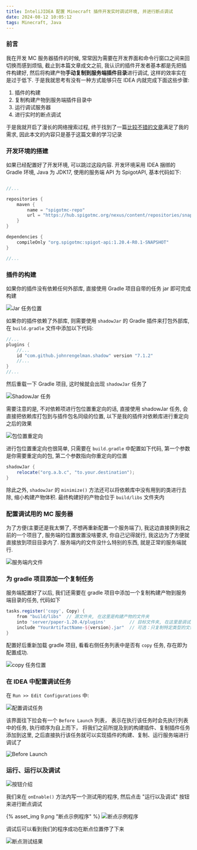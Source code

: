 ```yaml
---
title: InteliJIDEA 配置 Minecraft 插件开发实时调试环境, 并进行断点调试
date: 2024-08-12 10:05:12
tags: Minecraft, Java
---
```


### 前言

我在开发 MC 服务器插件的时候, 常常因为需要在开发界面和命令行窗口之间来回切换而感到烦恼, 截止到本篇文章成文之前, 我认识的插件开发者基本都是先把插件构建好, 然后将构建产物**手动复制到服务端插件目录**进行调试, 这样的效率实在是过于低下. 于是我就思考有没有一种方式能够只在 IDEA 内就完成下面这些步骤: 

1. 插件的构建
2. 复制构建产物到服务端插件目录中
3. 运行调试服务器
4. 进行实时的断点调试

于是我就开启了漫长的网络搜索过程, 终于找到了一篇[比较不错的文章](https://blog.csdn.net/qq_41042178/article/details/123175466)满足了我的需求, 因此本文的内容只是基于这篇文章的学习记录

### 开发环境的搭建

如果已经配置好了开发环境, 可以跳过这段内容.
开发环境采用 IDEA 捆绑的 Gradle 环境, Java 为 JDK17, 使用的服务端 API 为 SpigotAPI, 基本代码如下:

```groovy

//...

repositories {
    maven {
        name = "spigotmc-repo"
        url = "https://hub.spigotmc.org/nexus/content/repositories/snapshots/"
    }
}

dependencies {
    compileOnly "org.spigotmc:spigot-api:1.20.4-R0.1-SNAPSHOT"
}

//...

```

### 插件的构建

如果你的插件没有依赖任何外部库, 直接使用 Gradle 项目自带的任务 jar 即可完成构建

![Jar 任务位置](https://cdn.jsdelivr.net/gh/ed333a/blogcomments/images/blog/20240812020512/1.png)

如果你的插件依赖了外部库, 则需要使用 `shadowJar` 的 Gradle 插件来打包外部库, 在 `build.gradle` 文件中添加以下代码:

```groovy
//...
plugins {
    //...
    id "com.github.johnrengelman.shadow" version "7.1.2"
    //...
}
//...
```

然后重载一下 Gradle 项目, 这时候就会出现 `shadowJar` 任务了

![ShadowJar 任务](https://cdn.jsdelivr.net/gh/ed333a/blogcomments/images/blog/20240812020512/2.png)

需要注意的是, 不对依赖项进行包位置重定向的话, 直接使用 shadowJar 任务, 会直接把依赖库打包到与插件包名同级的位置, 以下是我的插件对依赖库进行重定向之后的效果

![包位置重定向](https://cdn.jsdelivr.net/gh/ed333a/blogcomments/images/blog/20240812020512/3.png)

进行包位置重定向也很简单, 只需要在 `build.gradle` 中配置如下代码, 第一个参数是你需要重定向的包, 第二个参数指向你重定向的位置

```groovy
shadowJar {
    relocate("org.a.b.c", "to.your.destination");
}
```

除此之外, `shadowJar` 的 `minimize()` 方法还可以将依赖库中没有用到的类进行去除, 缩小构建产物体积. 最终构建好的产物会位于 `build/libs` 文件夹内

### 配置调试用的 MC 服务器

为了方便(主要还是我太懒了, 不想再重新配置一个服务端了), 我这边直接换到我之前的一个项目了, 服务端的位置放置没啥要求, 你自己记得就行, 我这边为了方便就直接放到项目目录内了. 服务端内的文件没什么特别的东西, 就是正常的服务端就行.

![服务端内文件](https://cdn.jsdelivr.net/gh/ed333a/blogcomments/images/blog/20240812020512/4.png)

### 为 gradle 项目添加一个复制任务

服务端配置好了以后, 我们还需要在 gradle 项目中添加一个复制构建产物到服务端目录的任务, 代码如下 

```groovy
tasks.register('copy', Copy) {
    from "build/libs"  // 源文件夹, 在这里是构建产物的文件夹 
    into 'server/paper-1.20.4/plugins'         // 目标文件夹, 在这里是调试服务端的插件文件夹
    include "YourArtifactName-${version}.jar"  // 可选：只复制特定类型的文件,支持正则表达式 在这里只规定该名称的文件可以被复制到目标文件夹
}

```

配置好后重新加载 gradle 项目, 看看右侧任务列表中是否有 `copy` 任务, 存在即为配置成功.

![copy 任务位置](https://cdn.jsdelivr.net/gh/ed333a/blogcomments/images/blog/20240812020512/5.png)

### 在 IDEA 中配置调试任务

在 `Run >> Edit Configurations` 中:

![配置调试任务](https://cdn.jsdelivr.net/gh/ed333a/blogcomments/images/blog/20240812020512/6.png)

该界面往下拉会有一个 `Before Launch` 列表， 表示在执行该任务时会先执行列表中的任务, 执行顺序为自上而下， 将我们之前所提及到的构建插件、复制插件任务添加到这里, 之后直接执行该任务就可以实现插件的构建、复制、运行服务端进行调试了

![Before Launch](https://cdn.jsdelivr.net/gh/ed333a/blogcomments/images/blog/20240812020512/7.png)

### 运行、运行以及调试

![按钮介绍](https://cdn.jsdelivr.net/gh/ed333a/blogcomments/images/blog/20240812020512/8.png)

我们来在 `onEnable()` 方法内写一个测试用的程序, 然后点击 "运行以及调试" 按钮来进行断点调试

{% asset_img 9.png "断点示例程序" %}
![断点示例程序](https://cdn.jsdelivr.net/gh/ed333a/blogcomments/images/blog/20240812020512/9.png)

调试后可以看到我们的程序成功在断点位置停了下来

![断点测试结果](https://cdn.jsdelivr.net/gh/ed333a/blogcomments/images/blog/20240812020512/10.png)